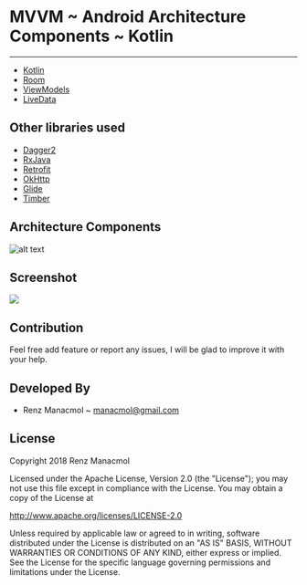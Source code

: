 # MVVM ~ Android Architecture Components ~ Kotlin
--------------------------------------------------

* [Kotlin](https://kotlinlang.org/)
* [Room](https://developer.android.com/topic/libraries/architecture/room.html)
* [ViewModels](https://developer.android.com/reference/android/arch/lifecycle/ViewModel.html)
* [LiveData](https://developer.android.com/reference/android/arch/lifecycle/LiveData.html)

Other libraries used
--------------------------

* [Dagger2](https://github.com/google/dagger)
* [RxJava](https://github.com/ReactiveX/RxJava)
* [Retrofit](https://github.com/square/retrofit)
* [OkHttp](http://square.github.io/okhttp/)
* [Glide](https://github.com/bumptech/glide)
* [Timber](https://github.com/JakeWharton/timber)

Architecture Components
--------------------------
![alt text](https://bitbucket.org/rmanacmol/assets/raw/f9e5c2676b7bf9e01cdced5ea656c4c6bc9d57b2/aac.png)

Screenshot
--------------------------
![](https://bitbucket.org/rmanacmol/assets/raw/539445e1d01f83f8eb81f89b505fd7d0ffee558c/mvmm-s.png)

Contribution
--------------------------

Feel free add feature or report any issues, I will be glad to improve it with your help.

Developed By
------------

* Renz Manacmol ~ manacmol@gmail.com


License
-------

Copyright 2018 Renz Manacmol

Licensed under the Apache License, Version 2.0 (the "License");
you may not use this file except in compliance with the License.
You may obtain a copy of the License at

   http://www.apache.org/licenses/LICENSE-2.0

Unless required by applicable law or agreed to in writing, software
distributed under the License is distributed on an "AS IS" BASIS,
WITHOUT WARRANTIES OR CONDITIONS OF ANY KIND, either express or implied.
See the License for the specific language governing permissions and
limitations under the License.